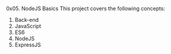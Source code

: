0x05. NodeJS Basics
This project covers the following concepts:
1. Back-end
2. JavaScript
3. ES6
4. NodeJS
5. ExpressJS
